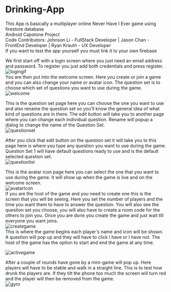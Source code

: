 # Drinking-App
This App is basically a multiplayer online Never Have I Ever game using firestore database </br>
Android Capstone Project </br>
Code Contributors: Johnson Li - FullStack Developer | Jason Chan - FrontEnd Developer | Ryan Krauth - UX Developer </br>
If you want to test the app yourself you must link it to your own firebase 

We first start off with a login screen where you just need an email address and password. To register you just add both credentials and press register.</br>
![logingif](https://user-images.githubusercontent.com/17182149/206955248-c0951aa3-72f7-481e-a6d4-5e9f96dbc44f.gif)</br>
You are then put into the welcome screen. Here you create or join a game and you can also change your name or avatar icon. The question set is to choose which set of questions you want to use during the game.</br>
![welcome](https://user-images.githubusercontent.com/17182149/206955406-001a1545-4fd9-4e5c-988c-5bd6c3c93514.gif)</br>

This is the question set page here you can choose the one you want to use and also rename the question set so you’ll know the general idea of what kind of questions are in there. The edit button will take you to another page where you can change each individual question. Rename will popup a dialog to change the name of the Question Set.</br>
![questionset](https://user-images.githubusercontent.com/17182149/206955472-20fa6201-34c9-4fcd-83d2-28cd250e1da8.gif)</br>

After you click that edit button on the question set it will take you to this page here is where you type any question you want to use during the game. Question Set 1 will have default questions ready to use and is the default selected question set.</br>
![questionlist](https://user-images.githubusercontent.com/17182149/206955676-b1e51a6b-32ba-4df9-9d3d-e438d522f803.gif)</br>

This is the avatar icon page here you can select the one that you want to use during the game. It will show up when the game is live and on the welcome screen.</br>
![avatarIcon](https://user-images.githubusercontent.com/17182149/206955773-d6248410-6017-4bd5-93a4-f24fb7f7df6a.gif)</br>
If you are the host of the game and you need to create one this is the screen that you will be seeing. Here you set the number of players and the time you want them to have to answer the question. You will also see the question set you choose, you will also have to create a room code for the others to join you. Once you are done you create the game and just wait till everyone you want joins.</br>
![creategame](https://user-images.githubusercontent.com/17182149/206955885-e229a5c3-1542-40a2-9a87-894e047e6766.gif)</br>
This is where the game begins each player's name and icon will be shown. A question will pop up and they will have to click I have or I have not. The host of the game has the option to start and end the game at any time. </br>

![activegame](https://user-images.githubusercontent.com/17182149/206955992-3c5482ef-7c78-4166-a5a7-8890d3607ede.gif) </br>

After a couple of rounds have gone by a mini-game will pop up. Here players will have to be stable and walk in a straight line. This is to test how drunk the players are. If they tilt the phone too much the screen will turn red and the player will then be removed from the game.</br>
![gyro](https://user-images.githubusercontent.com/17182149/206956155-a4915a0f-303c-4988-ba45-6ef5494d4d45.gif)</br>
